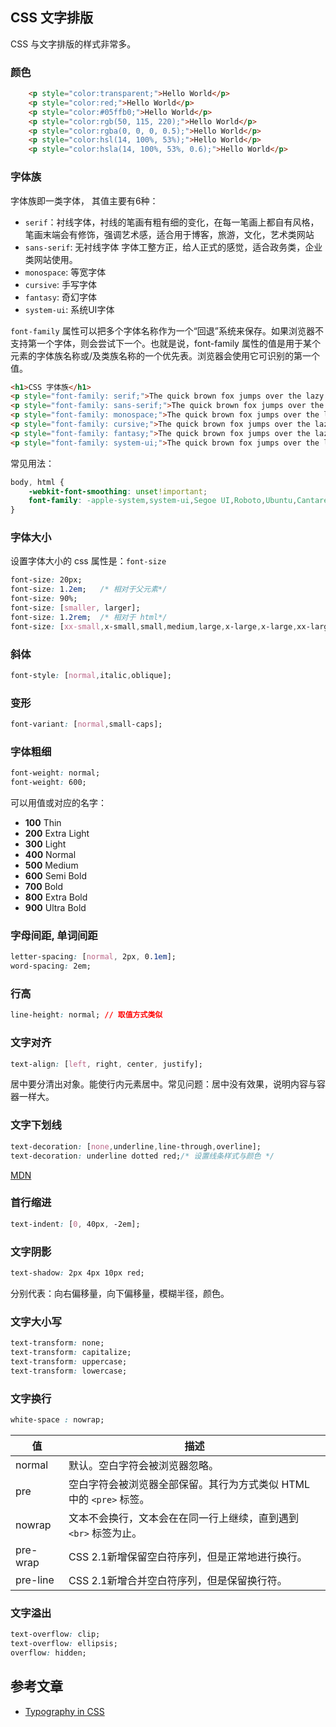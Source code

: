 ## CSS 文字排版

CSS 与文字排版的样式非常多。

### 颜色

```html
    <p style="color:transparent;">Hello World</p>
    <p style="color:red;">Hello World</p>
    <p style="color:#05ffb0;">Hello World</p>
    <p style="color:rgb(50, 115, 220);">Hello World</p>
    <p style="color:rgba(0, 0, 0, 0.5);">Hello World</p>
    <p style="color:hsl(14, 100%, 53%);">Hello World</p>
    <p style="color:hsla(14, 100%, 53%, 0.6);">Hello World</p>
```

### 字体族

字体族即一类字体， 其值主要有6种：

- `serif`：衬线字体，衬线的笔画有粗有细的变化，在每一笔画上都自有风格，笔画末端会有修饰，强调艺术感，适合用于博客，旅游，文化，艺术类网站
- `sans-serif`: 无衬线字体 字体工整方正，给人正式的感觉，适合政务类，企业类网站使用。
- `monospace`: 等宽字体
- `cursive`: 手写字体
- `fantasy`: 奇幻字体
- `system-ui`: 系统UI字体

`font-family` 属性可以把多个字体名称作为一个“回退”系统来保存。如果浏览器不支持第一个字体，则会尝试下一个。也就是说，font-family 属性的值是用于某个元素的字体族名称或/及类族名称的一个优先表。浏览器会使用它可识别的第一个值。

```html
<h1>CSS 字体族</h1>
<p style="font-family: serif;">The quick brown fox jumps over the lazy dog. 前端靓仔 1234567890.</p>
<p style="font-family: sans-serif;">The quick brown fox jumps over the lazy dog. 前端靓仔 1234567890.</p>
<p style="font-family: monospace;">The quick brown fox jumps over the lazy dog. 前端靓仔 1234567890.</p>
<p style="font-family: cursive;">The quick brown fox jumps over the lazy dog. 前端靓仔 1234567890.</p>
<p style="font-family: fantasy;">The quick brown fox jumps over the lazy dog. 前端靓仔 1234567890.</p>
<p style="font-family: system-ui;">The quick brown fox jumps over the lazy dog. 前端靓仔 1234567890.</p>
```

常见用法：

```css
body, html {
    -webkit-font-smoothing: unset!important;
    font-family: -apple-system,system-ui,Segoe UI,Roboto,Ubuntu,Cantarell,Noto Sans,sans-serif,BlinkMacSystemFont,Helvetica Neue,PingFang SC,Hiragino Sans GB,Microsoft YaHei,Arial!important;
}
```

### 字体大小

 设置字体大小的 css 属性是：`font-size`

```css
font-size: 20px;
font-size: 1.2em;   /* 相对于父元素*/
font-size: 90%;
font-size: [smaller, larger];
font-size: 1.2rem;  /* 相对于 html*/
font-size: [xx-small,x-small,small,medium,large,x-large,x-large,xx-large];
```

### 斜体

```css
font-style: [normal,italic,oblique];
```

### 变形

```css
font-variant: [normal,small-caps];
```

### 字体粗细

```css
font-weight: normal;
font-weight: 600;
```
可以用值或对应的名字：
- **100** Thin
- **200** Extra Light
- **300** Light
- **400** Normal
- **500** Medium
- **600** Semi Bold
- **700** Bold
- **800** Extra Bold
- **900** Ultra Bold

### 字母间距, 单词间距

```css
letter-spacing: [normal, 2px, 0.1em];
word-spacing: 2em;
```

### 行高

```css
line-height: normal; // 取值方式类似
```

### 文字对齐

```css
text-align: [left, right, center, justify];
```

居中要分清出对象。能使行内元素居中。常见问题：居中没有效果，说明内容与容器一样大。

### 文字下划线

```css
text-decoration: [none,underline,line-through,overline];
text-decoration: underline dotted red;/* 设置线条样式与颜色 */
```

[MDN](https://developer.mozilla.org/en-US/docs/Web/CSS/text-decoration)

### 首行缩进

```css
text-indent: [0, 40px, -2em];
```

### 文字阴影

```css
text-shadow: 2px 4px 10px red;
```

分别代表：向右偏移量，向下偏移量，模糊半径，颜色。

### 文字大小写

```css
text-transform: none;
text-transform: capitalize;
text-transform: uppercase;
text-transform: lowercase;
```

### 文字换行

```css
white-space : nowrap;
```

| 值       | 描述                                                         |
| -------- | ------------------------------------------------------------ |
| normal   | 默认。空白字符会被浏览器忽略。                               |
| pre      | 空白字符会被浏览器全部保留。其行为方式类似 HTML 中的 `<pre>` 标签。 |
| nowrap   | 文本不会换行，文本会在在同一行上继续，直到遇到 `<br>` 标签为止。 |
| pre-wrap | CSS 2.1新增保留空白符序列，但是正常地进行换行。              |
| pre-line | CSS 2.1新增合并空白符序列，但是保留换行符。                  |

### 文字溢出

```css
text-overflow: clip;
text-overflow: ellipsis;
overflow: hidden;
```

## 参考文章

- [Typography in CSS](https://cssreference.io/typography)

